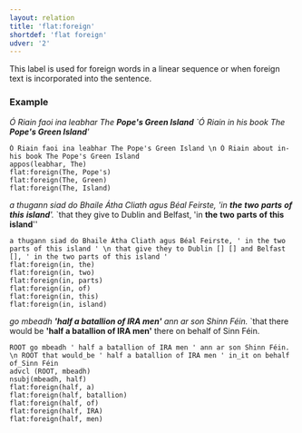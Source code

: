 ```yaml
---
layout: relation
title: 'flat:foreign'
shortdef: 'flat foreign'
udver: '2'
---
```


This label is used for foreign words in a linear sequence or when foreign text is incorporated into the sentence. 

### Example

_Ó Riain faoi ina leabhar The <b>Pope's Green Island</b> `Ó Riain in his book The <b>Pope's Green Island</b>'_

~~~ sdparse
Ó Riain faoi ina leabhar The Pope's Green Island \n Ó Riain about in-his book The Pope's Green Island
appos(leabhar, The)
flat:foreign(The, Pope's)
flat:foreign(The, Green)
flat:foreign(The, Island)
~~~ 

_a thugann siad do Bhaile Átha Cliath agus Béal Feirste, 'in <b>the</b> <b>two</b> <b>parts</b> <b>of</b> <b>this</b> <b>island</b>'._  `that they give to Dublin and Belfast, 'in <b>the</b> <b>two</b> <b>parts</b> <b>of</b> <b>this</b> <b>island</b>''

~~~ sdparse
a thugann siad do Bhaile Átha Cliath agus Béal Feirste, ' in the two parts of this island ' \n that give they to Dublin [] [] and Belfast [], ' in the two parts of this island '
flat:foreign(in, the)
flat:foreign(in, two)
flat:foreign(in, parts)
flat:foreign(in, of)
flat:foreign(in, this)
flat:foreign(in, island)
~~~ 

_go mbeadh <b>'half a batallion of IRA men'</b> ann ar son Shinn Féin._ `that there would be <b>'half a batallion of IRA men'</b> there on behalf of Sinn Féin.


~~~ sdparse
ROOT go mbeadh ' half a batallion of IRA men ' ann ar son Shinn Féin. \n ROOT that would_be ' half a batallion of IRA men ' in_it on behalf of_Sinn Féin
advcl (ROOT, mbeadh)
nsubj(mbeadh, half) 
flat:foreign(half, a)
flat:foreign(half, batallion)
flat:foreign(half, of)
flat:foreign(half, IRA)
flat:foreign(half, men)
~~~ 
<!-- Interlanguage links updated Út 9. května 2023, 20:04:16 CEST -->
